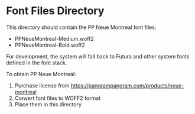 # Font Files Directory

This directory should contain the PP Neue Montreal font files:

- PPNeueMontreal-Medium.woff2
- PPNeueMontreal-Bold.woff2

For development, the system will fall back to Futura and other system fonts defined in the font stack.

To obtain PP Neue Montreal:
1. Purchase license from https://pangrampangram.com/products/neue-montreal
2. Convert font files to WOFF2 format
3. Place them in this directory